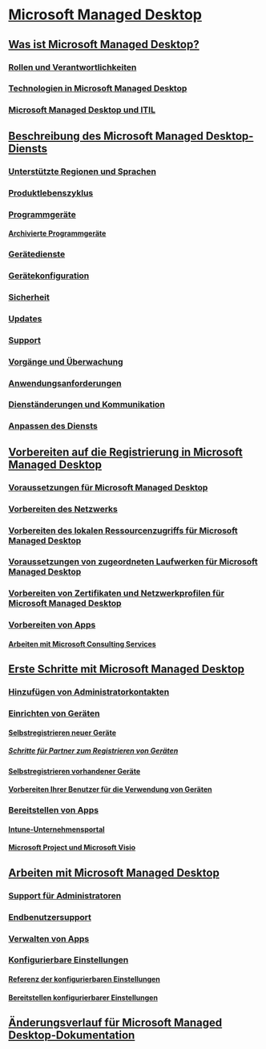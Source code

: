 # [Microsoft Managed Desktop](index.yml)
## [Was ist Microsoft Managed Desktop?](intro/index.md)
### [Rollen und Verantwortlichkeiten](intro/roles-and-responsibilities.md)
### [Technologien in Microsoft Managed Desktop](intro/technologies.md)
### [Microsoft Managed Desktop und ITIL](MMD-and-ITSM.md)
## [Beschreibung des Microsoft Managed Desktop-Diensts](service-description/index.md)
### [Unterstützte Regionen und Sprachen](service-description/regions-languages.md)
### [Produktlebenszyklus](service-description/device-lifecycle.md)
### [Programmgeräte](service-description/device-list.md)
#### [Archivierte Programmgeräte](service-description/archived-device-list.md)
### [Gerätedienste](service-description/device-services.md)
### [Gerätekonfiguration](service-description/device-policies.md)
### [Sicherheit](service-description/security.md)
### [Updates](service-description/updates.md)
### [Support](service-description/support.md)
### [Vorgänge und Überwachung](service-description/operations-and-monitoring.md)
### [Anwendungsanforderungen](service-description/mmd-app-requirements.md)
### [Dienständerungen und Kommunikation](service-description/servicechanges.md)
### [Anpassen des Diensts](service-description/customizing.md)
## [Vorbereiten auf die Registrierung in Microsoft Managed Desktop](get-ready/index.md)
### [Voraussetzungen für Microsoft Managed Desktop](get-ready/prerequisites.md)
### [Vorbereiten des Netzwerks](get-ready/network.md)
### [Vorbereiten des lokalen Ressourcenzugriffs für Microsoft Managed Desktop](get-ready/authentication.md)
### [Voraussetzungen von zugeordneten Laufwerken für Microsoft Managed Desktop](get-ready/mapped-drives.md)
### [Vorbereiten von Zertifikaten und Netzwerkprofilen für Microsoft Managed Desktop](get-ready/certs-wifi-lan.md)
### [Vorbereiten von Apps](get-ready/apps.md)
#### [Arbeiten mit Microsoft Consulting Services](get-ready/apps-MCS.md)
## [Erste Schritte mit Microsoft Managed Desktop](get-started/index.md)
### [Hinzufügen von Administratorkontakten](get-started/add-admin-contacts.md)
### [Einrichten von Geräten](get-started/set-up-devices.md)
#### [Selbstregistrieren neuer Geräte](get-started/register-devices-self.md)
##### [Schritte für Partner zum Registrieren von Geräten](get-started/register-devices-partner.md)
#### [Selbstregistrieren vorhandener Geräte](get-started/register-reused-devices-self.md)
#### [Vorbereiten Ihrer Benutzer für die Verwendung von Geräten](get-started/get-started-devices.md)
### [Bereitstellen von Apps](get-started/deploy-apps.md)
#### [Intune-Unternehmensportal](get-started/company-portal.md)
#### [Microsoft Project und Microsoft Visio](get-started/project-visio.md)
## [Arbeiten mit Microsoft Managed Desktop](working-with-managed-desktop/index.md)
### [Support für Administratoren](working-with-managed-desktop/admin-support.md)
### [Endbenutzersupport](working-with-managed-desktop/end-user-support.md)
### [Verwalten von Apps](working-with-managed-desktop/manage-apps.md)
### [Konfigurierbare Einstellungen](working-with-managed-desktop/config-setting-overview.md)
#### [Referenz der konfigurierbaren Einstellungen](working-with-managed-desktop/config-setting-ref.md)
#### [Bereitstellen konfigurierbarer Einstellungen](working-with-managed-desktop/config-setting-deploy.md)
## [Änderungsverlauf für Microsoft Managed Desktop-Dokumentation](change-history-managed-desktop.md)

